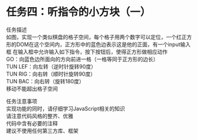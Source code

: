 # 任务四：听指令的小方块（一）    

任务描述  
如图，实现一个类似棋盘的格子空间，每个格子用两个数字可以定位，一个红正方形的DOM在这个空间内，正方形中的蓝色边表示这是他的正面，有一个input输入框
在输入框中允许输入如下指令，按下按钮后，使得正方形做相应动作  
GO：向蓝色边所面向的方向前进一格（一格等同于正方形的边长）  
TUN LEF：向左转（逆时针旋转90度）  
TUN RIG：向右转（顺时针旋转90度）   
TUN BAC：向右转（旋转180度）  
移动不能超出格子空间  

任务注意事项  
实现功能的同时，请仔细学习JavaScript相关的知识  
请注意代码风格的整齐、优雅  
代码中含有必要的注释  
建议不使用任何第三方库、框架  